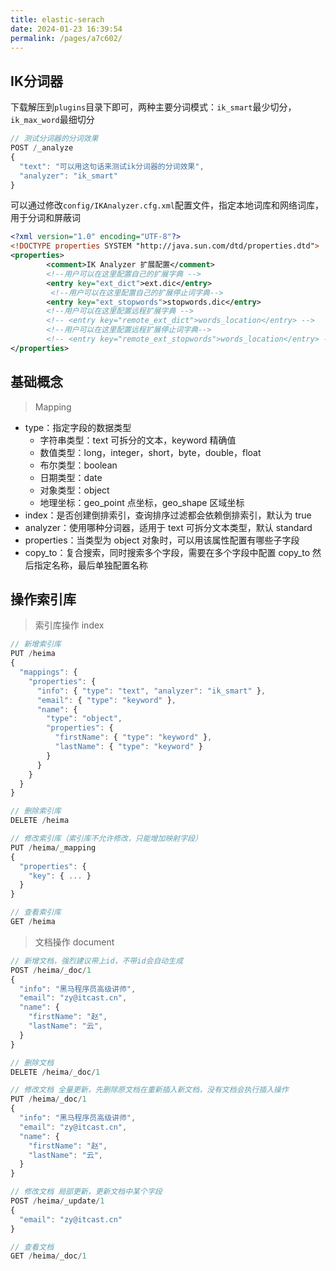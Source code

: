 ```yaml
---
title: elastic-serach
date: 2024-01-23 16:39:54
permalink: /pages/a7c602/
---
```

## IK分词器

下载解压到`plugins`目录下即可，两种主要分词模式：`ik_smart`最少切分，`ik_max_word`最细切分

```js
// 测试分词器的分词效果
POST /_analyze
{
  "text": "可以用这句话来测试ik分词器的分词效果",
  "analyzer": "ik_smart"
}
```

可以通过修改`config/IKAnalyzer.cfg.xml`配置文件，指定本地词库和网络词库，用于分词和屏蔽词

```xml
<?xml version="1.0" encoding="UTF-8"?>
<!DOCTYPE properties SYSTEM "http://java.sun.com/dtd/properties.dtd">
<properties>
        <comment>IK Analyzer 扩展配置</comment>
        <!--用户可以在这里配置自己的扩展字典 -->
        <entry key="ext_dict">ext.dic</entry>
         <!--用户可以在这里配置自己的扩展停止词字典-->
        <entry key="ext_stopwords">stopwords.dic</entry>
        <!--用户可以在这里配置远程扩展字典 -->
        <!-- <entry key="remote_ext_dict">words_location</entry> -->
        <!--用户可以在这里配置远程扩展停止词字典-->
        <!-- <entry key="remote_ext_stopwords">words_location</entry> -->
</properties>
```



## 基础概念

> Mapping

- type：指定字段的数据类型
  - 字符串类型：text 可拆分的文本，keyword 精确值
  - 数值类型：long，integer，short，byte，double，float
  - 布尔类型：boolean
  - 日期类型：date
  - 对象类型：object
  - 地理坐标：geo_point 点坐标，geo_shape 区域坐标
- index：是否创建倒排索引，查询排序过滤都会依赖倒排索引，默认为 true
- analyzer：使用哪种分词器，适用于 text 可拆分文本类型，默认 standard
- properties：当类型为 object 对象时，可以用该属性配置有哪些子字段
- copy_to：复合搜索，同时搜索多个字段，需要在多个字段中配置 copy_to 然后指定名称，最后单独配置名称





## 操作索引库

> 索引库操作 index

```js
// 新增索引库
PUT /heima
{
  "mappings": {
    "properties": {
      "info": { "type": "text", "analyzer": "ik_smart" },
      "email": { "type": "keyword" },
      "name": {
        "type": "object",
        "properties": {
          "firstName": { "type": "keyword" },
          "lastName": { "type": "keyword" }
        }
      }
    }
  }
}
```

```js
// 删除索引库
DELETE /heima
```

```js
// 修改索引库（索引库不允许修改，只能增加映射字段）
PUT /heima/_mapping
{
  "properties": {
    "key": { ... }
  }
}
```

```js
// 查看索引库
GET /heima
```

> 文档操作 document

```js
// 新增文档，强烈建议带上id，不带id会自动生成
POST /heima/_doc/1
{
  "info": "黑马程序员高级讲师",
  "email": "zy@itcast.cn",
  "name": {
    "firstName": "赵",
    "lastName": "云",
  }
}
```

```js
// 删除文档
DELETE /heima/_doc/1
```

```js
// 修改文档 全量更新，先删除原文档在重新插入新文档，没有文档会执行插入操作
PUT /heima/_doc/1
{
  "info": "黑马程序员高级讲师",
  "email": "zy@itcast.cn",
  "name": {
    "firstName": "赵",
    "lastName": "云",
  }
}

// 修改文档 局部更新，更新文档中某个字段
POST /heima/_update/1
{
  "email": "zy@itcast.cn"
}
```

```js
// 查看文档
GET /heima/_doc/1
```

